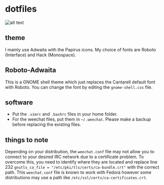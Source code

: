 # dotfiles

![alt text](https://raw.githubusercontent.com/bkdogan/dotfiles/master/screenshot1.jpg)

## theme
I mainly use Adwaita with the Papirus icons. My choice of fonts are Roboto (Interface) and Hack (Monospace). 

## Roboto-Adwaita
This is a GNOME shell theme which just replaces the Cantarell default font with Roboto. You can change the font by editing the `gnome-shell.css` file.

## software
* Put the `.vimrc` and `.bashrc` files in your home folder. 
* For the weechat files, put them in `~/.weechat`. Please make a backup before replacing the existing files.

## things to note
Depending on your distribution, the `weechat.conf` file may not allow you to connect to your desired IRC network due to a certificate problem. To overcome this, you need to identify where they are located and replace line 232 `gnutls_ca_file = "/etc/pki/tls/certs/ca-bundle.crt"` with the correct path. This `weechat.conf` file is known to work with Fedora however some distributions may use a path like `/etc/ssl/certs/ca-certificates.crt`.
